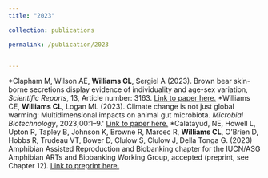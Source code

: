 ```yaml
---
title: "2023"

collection: publications

permalink: /publication/2023


---
```


*Clapham M, Wilson AE, <b>Williams CL</b>, Sergiel A (2023). Brown bear skin-borne secretions display
evidence of individuality and age-sex variation, <i>Scientific Reports</i>, 13, Article number: 3163. [Link to paper here.](https://www.nature.com/articles/s41598-023-29479-y)
*Williams CE, <b>Williams CL</b>, Logan ML (2023). Climate change is not just global warming: Multidimensional impacts on animal gut microbiota. <i>Microbial Biotechnology</i>, 2023;00:1–9.' [Link to paper here.](https://doi.org/10.1111/1751-7915.14276)
*Calatayud, NE, Howell L, Upton R, Tapley B, Johnson K, Browne R, Marcec R, <b>Williams CL</b>, O’Brien D, Hobbs R, Trudeau VT, Bower D, Clulow S, Clulow J, Della Tonga G. (2023) Amphibian Assisted Reproduction and Biobanking chapter for the IUCN/ASG Amphibian ARTs and Biobanking Working Group, accepted (preprint, see Chapter 12). [Link to preprint here.](https://ecoevorxiv.org/repository/view/3707/)


